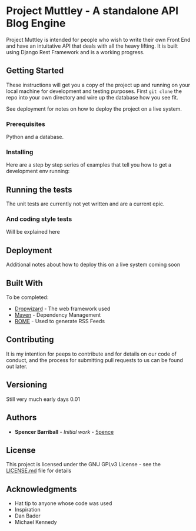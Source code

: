 # Project Muttley - A standalone API Blog Engine 

Project Muttley is intended for people who wish to write their own Front End and have an intuitative API that deals with all the heavy lifting. It is built using Django Rest Framework and is a working progress.

## Getting Started

These instructions will get you a copy of the project up and running on your local machine for development and testing purposes. 
First `git clone` the repo into your own directory and wire up the database how you see fit.

See deployment for notes on how to deploy the project on a live system.

### Prerequisites

Python and a database.

### Installing

Here are a step by step series of examples that tell you how to get a development env running:

## Running the tests

The unit tests are currently not yet written and are a current epic. 

### And coding style tests

Will be explained here

## Deployment

Additional notes about how to deploy this on a live system coming soon

## Built With

To be completed:
* [Dropwizard](http://www.dropwizard.io/1.0.2/docs/) - The web framework used
* [Maven](https://maven.apache.org/) - Dependency Management
* [ROME](https://rometools.github.io/rome/) - Used to generate RSS Feeds

## Contributing

It is my intention for peeps to contribute and for details on our code of conduct, and the process for submitting pull requests to us can be found out later.

## Versioning

Still very much early days 0.01

## Authors

* **Spencer Barriball** - *Initial work* - [5pence](https://github.com/5pence)

## License

This project is licensed under the GNU GPLv3 License - see the [LICENSE.md](LICENSE.md) file for details

## Acknowledgments

* Hat tip to anyone whose code was used
* Inspiration
* Dan Bader
* Michael Kennedy
